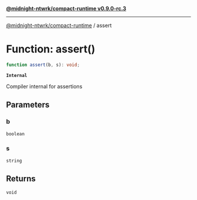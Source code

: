 [**@midnight-ntwrk/compact-runtime v0.9.0-rc.3**](../README.md)

***

[@midnight-ntwrk/compact-runtime](../globals.md) / assert

# Function: assert()

```ts
function assert(b, s): void;
```

**`Internal`**

Compiler internal for assertions

## Parameters

### b

`boolean`

### s

`string`

## Returns

`void`
